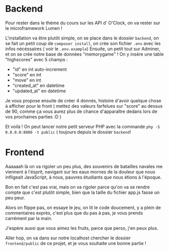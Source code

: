 # Backend

Pour rester dans le thème du cours sur les API d' O'Clock, on va rester sur le microframework Lumen !

L'installation va être plutôt simple, on se place dans le dossier `backend`, on se fait un petit coup de `composer install`, on crée son fichier `.env` avec les infos nécéssaires ( voir le `.env.example`)
Ensuite, un petit tout sur Adminer, et on se crée notre base de données "memorygame" !
On y insère une table "highscores" avec 5 champs : 
- "id" en int auto-increment
- "score" en int
- "move" en int
- "created_at" en datetime
- "updated_at" en datetime

Je vous propose ensuite de créer 4 donnés, histoire d'avoir quelque chose à afficher pour le front ( mettez des valeurs farfelues sur "score" au dessus de 90, comme ça vous aurez plus de chance d'apparaître dedans lors de vos prochaines parties :D )

Et voilà ! On peut lancer notre petit serveur PHP avec la commande `php -S 0.0.0.0:8080 -t public`  ( toujours depuis le dossier `backend`!

# Frontend



Aaaaaah là on va rigoler un peu plus, des souvenirs de batailles navales me viennent à l'ésprit, navigant sur les eaux mornes de la douleur que nous infligeait JavaScript, à nous, pauvres étudiants que nous étions à l'époque.

Bon en fait c'est pas vrai, mais on va rigoler parce qu'on va se rendre compte que c'est plutôt simple, bien que la taille du fichier app.js fasse un peu peur.

Alors on flippe pas, on essaye le jeu, on lit le code doucement, y a plein de commentaires exprès, c'est plus que du pas à pas, je vous prends carrément par la main.

J'espère aussi que vous aimez les fruits, parce que perso, j'en peux plus.

Aller hop, on va dans sur notre localhost chercher le dossier `frontend/public` de ce projet, et je vous souhaite une bonne partie !

